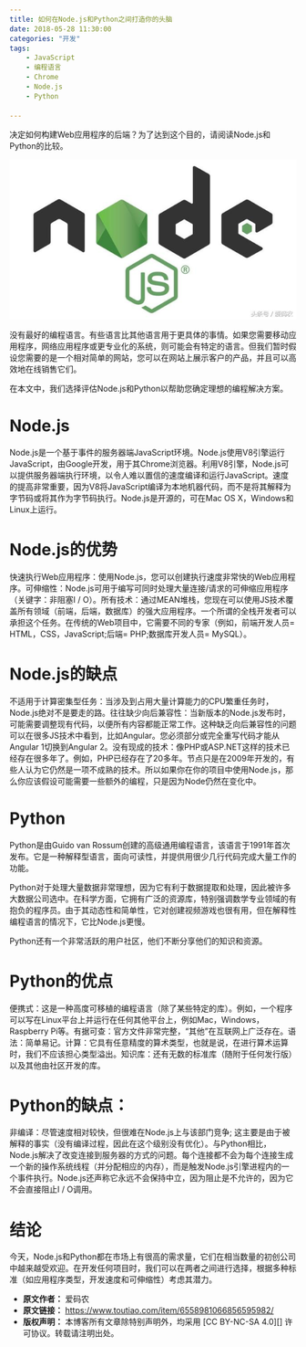 ```yaml
---
title: 如何在Node.js和Python之间打造你的头脑
date: 2018-05-28 11:30:00
categories: "开发"
tags:
	- JavaScript
	- 编程语言
	- Chrome
	- Node.js
	- Python

---
```


决定如何构建Web应用程序的后端？为了达到这个目的，请阅读Node.js和Python的比较。

![如何在Node.js和Python之间打造你的头脑][Node.js_Python]

没有最好的编程语言。有些语言比其他语言用于更具体的事情。如果您需要移动应用程序，网络应用程序或更专业化的系统，则可能会有特定的语言。但我们暂时假设您需要的是一个相对简单的网站，您可以在网站上展示客户的产品，并且可以高效地在线销售它们。

在本文中，我们选择评估Node.js和Python以帮助您确定理想的编程解决方案。

# **Node.js** #

Node.js是一个基于事件的服务器端JavaScript环境。Node.js使用V8引擎运行JavaScript，由Google开发，用于其Chrome浏览器。利用V8引擎，Node.js可以提供服务器端执行环境，以令人难以置信的速度编译和运行JavaScript。速度的提高非常重要，因为V8将JavaScript编译为本地机器代码，而不是将其解释为字节码或将其作为字节码执行。Node.js是开源的，可在Mac OS X，Windows和Linux上运行。

# **Node.js的优势** #

快速执行Web应用程序：使用Node.js，您可以创建执行速度非常快的Web应用程序。可伸缩性：Node.js可用于编写可同时处理大量连接/请求的可伸缩应用程序（关键字：非阻塞I / O）。所有技术：通过MEAN堆栈，您现在可以使用JS技术覆盖所有领域（前端，后端，数据库）的强大应用程序。一个所谓的全栈开发者可以承担这个任务。在传统的Web项目中，它需要不同的专家（例如，前端开发人员= HTML，CSS，JavaScript;后端= PHP;数据库开发人员= MySQL）。

# **Node.js的缺点** #

不适用于计算密集型任务：当涉及到占用大量计算能力的CPU繁重任务时，Node.js绝对不是要走的路。往往缺少向后兼容性：当新版本的Node.js发布时，可能需要调整现有代码，以便所有内容都能正常工作。这种缺乏向后兼容性的问题可以在很多JS技术中看到，比如Angular。您必须部分或完全重写代码才能从Angular 1切换到Angular 2。没有现成的技术：像PHP或ASP.NET这样的技术已经存在很多年了。例如，PHP已经存在了20多年。节点只是在2009年开发的，有些人认为它仍然是一项不成熟的技术。所以如果你在你的项目中使用Node.js，那么你应该假设可能需要一些额外的编程，只是因为Node仍然在变化中。

# **Python** #

Python是由Guido van Rossum创建的高级通用编程语言，该语言于1991年首次发布。它是一种解释型语言，面向可读性，并提供用很少几行代码完成大量工作的功能。

Python对于处理大量数据非常理想，因为它有利于数据提取和处理，因此被许多大数据公司选中。在科学方面，它拥有广泛的资源库，特别强调数学专业领域的有抱负的程序员。由于其动态性和简单性，它对创建视频游戏也很有用，但在解释性编程语言的情况下，它比Node.js更慢。

Python还有一个非常活跃的用户社区，他们不断分享他们的知识和资源。

# **Python的优点** #

便携式：这是一种高度可移植的编程语言（除了某些特定的库）。例如，一个程序可以写在Linux平台上并运行在任何其他平台上，例如Mac，Windows，Raspberry Pi等。有据可查：官方文件非常完整，“其他”在互联网上广泛存在。语法：简单易记。计算：它具有任意精度的算术类型，也就是说，在进行算术运算时，我们不应该担心类型溢出。知识库：还有无数的标准库（随附于任何发行版）以及其他由社区开发的库。

# **Python的缺点：** #

非编译：尽管速度相对较快，但很难在Node.js上与该部门竞争; 这主要是由于被解释的事实（没有编译过程，因此在这个级别没有优化）。与Python相比，Node.js解决了改变连接到服务器的方式的问题。每个连接都不会为每个连接生成一个新的操作系统线程（并分配相应的内存），而是触发Node.js引擎进程内的一个事件执行。Node.js还声称它永远不会保持中立，因为阻止是不允许的，因为它不会直接阻止I / O调用。

# **结论** #

今天，Node.js和Python都在市场上有很高的需求量，它们在相当数量的初创公司中越来越受欢迎。在开发任何项目时，我们可以在两者之间进行选择，根据多种标准（如应用程序类型，开发速度和可伸缩性）考虑其潜力。


[Node.js_Python]: static/resources/crawler/VQAM-Y2MF-Z2Q2.jpg
 *  **原文作者：** 爱码农
 *  **原文链接：** https://www.toutiao.com/item/6558981066856595982/
 *  **版权声明：** 本博客所有文章除特别声明外，均采用 [CC BY-NC-SA 4.0][] 许可协议。转载请注明出处。
